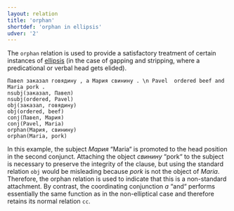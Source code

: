 ```yaml
---
layout: relation
title: 'orphan'
shortdef: 'orphan in ellipsis'
udver: '2'
---
```


The `orphan` relation is used to provide a satisfactory treatment of certain instances of
[ellipsis](http://universaldependencies.org/cs/overview/specific-syntax.html#ellipsis)
(in the case of gapping and stripping, where a predicational or verbal
head gets elided).

~~~ sdparse
Павел заказал говядину , а Мария свинину . \n Pavel  ordered beef and Maria pork .
nsubj(заказал, Павел)
nsubj(ordered, Pavel)
obj(заказал, говядину)
obj(ordered, beef)
conj(Павел, Мария)
conj(Pavel, Maria)
orphan(Мария, свинину)
orphan(Maria, pork)
~~~

In this example, the subject *Мария* “Maria“ is promoted to the head position in the second conjunct. Attaching the object *свинину* “pork“ to the subject is necessary to preserve the integrity of the clause, but using the standard relation `obj` would be misleading because *pork* is not the object of *Maria*. Therefore, the orphan relation is used to indicate that this is a non-standard attachment. By contrast, the coordinating conjunction *а* “and“ performs essentially the same function as in the non-elliptical case and therefore retains its normal relation `cc`.

<!-- Interlanguage links updated Ne 5. května 2024, 18:21:42 CEST -->
